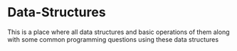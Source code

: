 # Data-Structures
This is a place where all data structures and basic operations of them along with some common programming questions using these data structures
